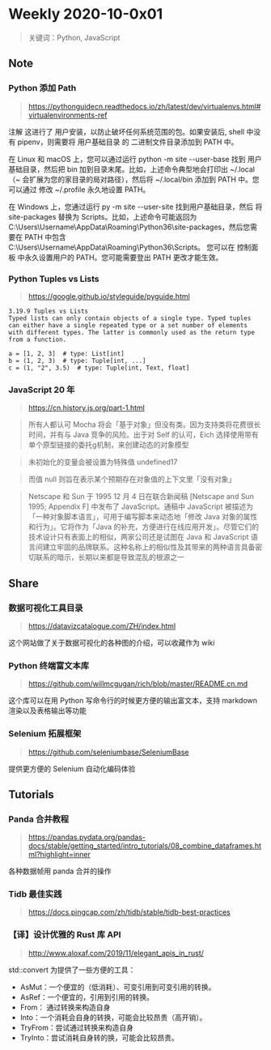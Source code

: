 # Weekly 2020-10-0x01

> 关键词：Python, JavaScript

## Note

### Python 添加 Path
> https://pythonguidecn.readthedocs.io/zh/latest/dev/virtualenvs.html#virtualenvironments-ref

注解
这进行了 用户安装，以防止破坏任何系统范围的包。如果安装后, shell 中没有 pipenv，则需要将 用户基础目录 的 二进制文件目录添加到 PATH 中。

在 Linux 和 macOS 上，您可以通过运行 python -m site --user-base 找到 用户基础目录，然后把 bin 加到目录末尾。比如，上述命令典型地会打印出 ~/.local（~ 会扩展为您的家目录的局对路径），然后将 ~/.local/bin 添加到 PATH 中。您可以通过 修改 ~/.profile 永久地设置 PATH。

在 Windows 上，您通过运行 py -m site --user-site 找到用户基础目录，然后 将 site-packages 替换为 Scripts。比如，上述命令可能返回为 C:\Users\Username\AppData\Roaming\Python36\site-packages，然后您需要在 PATH 中包含 C:\Users\Username\AppData\Roaming\Python36\Scripts。 您可以在 控制面板 中永久设置用户的 PATH。您可能需要登出 PATH 更改才能生效。


### Python Tuples vs Lists

> https://google.github.io/styleguide/pyguide.html

```
3.19.9 Tuples vs Lists
Typed lists can only contain objects of a single type. Typed tuples can either have a single repeated type or a set number of elements with different types. The latter is commonly used as the return type from a function.

a = [1, 2, 3]  # type: List[int]
b = (1, 2, 3)  # type: Tuple[int, ...]
c = (1, "2", 3.5)  # type: Tuple[int, Text, float]
```

### JavaScript 20 年

> https://cn.history.js.org/part-1.html

> 所有人都认可 Mocha 将会「基于对象」但没有类。因为支持类将花费很长时间，并有与 Java 竞争的风险。出于对 Self 的认可，Eich 选择使用带有单个原型链接的委托g机制，来创建动态的对象模型

> 未初始化的变量会被设置为特殊值 undefined17

> 而值 null 则旨在表示某个预期存在对象值的上下文里「没有对象」

> Netscape 和 Sun 于 1995 12 月 4 日在联合新闻稿 [Netscape and Sun 1995; Appendix F] 中发布了 JavaScript。通稿中 JavaScript 被描述为「一种对象脚本语言」，可用于编写脚本来动态地「修改 Java 对象的属性和行为」。它将作为「Java 的补充，方便进行在线应用开发」。尽管它们的技术设计只有表面上的相似，两家公司还是试图在 Java 和 JavaScript 语言间建立牢固的品牌联系。这种名称上的相似性及其带来的两种语言具备密切联系的暗示，长期以来都是导致混乱的根源之一

## Share

### 数据可视化工具目录

> https://datavizcatalogue.com/ZH/index.html

这个网站做了关于数据可视化的各种图的介绍，可以收藏作为 wiki


### Python 终端富文本库

> https://github.com/willmcgugan/rich/blob/master/README.cn.md

这个库可以在用 Python 写命令行的时候更方便的输出富文本，支持 markdown 渲染以及表格输出等功能


### Selenium 拓展框架

> https://github.com/seleniumbase/SeleniumBase

提供更方便的 Selenium 自动化编码体验

## Tutorials

### Panda 合并教程

> https://pandas.pydata.org/pandas-docs/stable/getting_started/intro_tutorials/08_combine_dataframes.html?highlight=inner


各种数据帧用 panda 合并的操作

### Tidb 最佳实践

> https://docs.pingcap.com/zh/tidb/stable/tidb-best-practices

### 【译】设计优雅的 Rust 库 API

> http://www.aloxaf.com/2019/11/elegant_apis_in_rust/

std::convert 为提供了一些方便的工具：

- AsMut：一个便宜的（低消耗）、可变引用到可变引用的转换。
- AsRef：一个便宜的，引用到引用的转换。
- From： 通过转换来构造自身
- Into：一个消耗会自身的转换，可能会比较昂贵（高开销）。
- TryFrom：尝试通过转换来构造自身
- TryInto：尝试消耗自身转的换，可能会比较昂贵。
